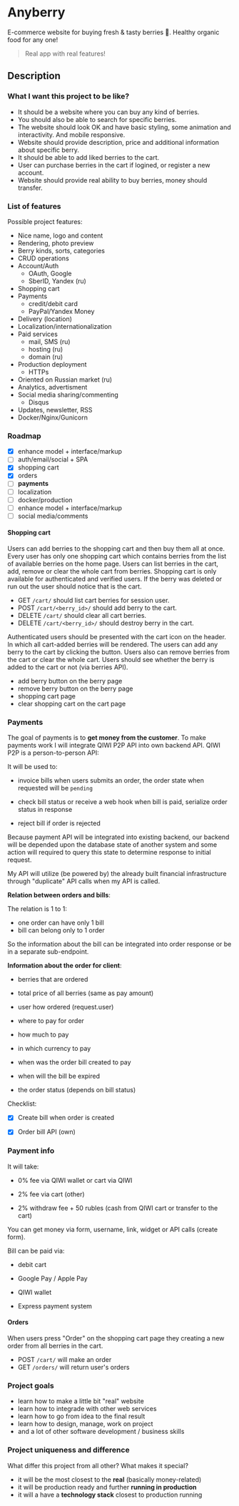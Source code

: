 # Anyberry

E-commerce website for buying fresh &amp; tasty berries 🍓. Healthy organic food for any one!

> Real app with real features!

## Description

### What I want this project to be like?

- It should be a website where you can buy any kind of berries.
- You should also be able to search for specific berries.
- The website should look OK and have basic styling, some animation and interactivity. And mobile responsive.
- Website should provide description, price and additional information about specific berry.
- It should be able to add liked berries to the cart.
- User can purchase berries in the cart if logined, or register a new account.
- Website should provide real ability to buy berries, money should transfer.

### List of features

Possible project features:

- Nice name, logo and content
- Rendering, photo preview
- Berry kinds, sorts, categories
- CRUD operations
- Account/Auth
  - OAuth, Google
  - SberID, Yandex (ru)
- Shopping cart
- Payments
  - credit/debit card
  - PayPal/Yandex Money
- Delivery (location)
- Localization/internationalization
- Paid services
  - mail, SMS (ru)
  - hosting (ru)
  - domain (ru)
- Production deployment
  - HTTPs
- Oriented on Russian market (ru)
- Analytics, advertisment
- Social media sharing/commenting
  - Disqus
- Updates, newsletter, RSS
- Docker/Nginx/Gunicorn

### Roadmap

- [x] enhance model + interface/markup
- [ ] auth/email/social + SPA
- [x] shopping cart
- [x] orders
- [ ] **payments**
- [ ] localization
- [ ] docker/production
- [ ] enhance model + interface/markup
- [ ] social media/comments

#### Shopping cart

Users can add berries to the shopping cart and then buy them all at once. Every user has only
one shopping cart which contains berries from the list of available berries on the home page.
Users can list berries in the cart, add, remove or clear the whole cart from berries. Shopping
cart is only available for authenticated and verified users. If the berry was deleted or run out
the user should notice that is the cart.

- GET `/cart/` should list cart berries for session user.
- POST `/cart/<berry_id>/` should add berry to the cart.
- DELETE `/cart/` should clear all cart berries.
- DELETE `/cart/<berry_id>/` should destroy berry in the cart.

Authenticated users should be presented with the cart icon on the header. In which all cart-added
berries will be rendered. The users can add any berry to the cart by clicking the button. Users also
can remove berries from the cart or clear the whole cart. Users should see whether the berry is added
to the cart or not (via berries API).

- add berry button on the berry page
- remove berry button on the berry page
- shopping cart page
- clear shopping cart on the cart page

### Payments

The goal of payments is to **get money from the customer**. To make payments work I will integrate QIWI P2P API into own backend API. QIWI P2P is a person-to-person API:

It will be used to:

- invoice bills when users submits an order, the order state when requested will be `pending`

- check bill status or receive a web hook when bill is paid, serialize order status in response

- reject bill if order is rejected

Because payment API will be integrated into existing backend, our backend will be depended upon the database state of another system and some action will required to query this state to determine response to initial request.

My API will utilize (be powered by) the already built financial infrastructure through "duplicate" API calls when
my API is called.

**Relation between orders and bills**:

The relation is 1 to 1:

- one order can have only 1 bill
- bill can belong only to 1 order

So the information about the bill can be integrated into order response or be in a separate sub-endpoint.

**Information about the order for client**:

- berries that are ordered

- total price of all berries (same as pay amount)

- user how ordered (request.user)

- where to pay for order

- how much to pay

- in which currency to pay

- when was the order bill created to pay

- when will the bill be expired

- the order status (depends on bill status)

Checklist:

- [x] Create bill when order is created

- [x] Order bill API (own)

### Payment info

It will take:

- 0% fee via QIWI wallet or cart via QIWI

- 2% fee via cart (other)

- 2% withdraw fee + 50 rubles (cash from QIWI cart or transfer to the cart)

You can get money via form, username, link, widget or API calls (create form).

Bill can be paid via:

- debit cart

- Google Pay / Apple Pay

- QIWI wallet

- Express payment system

#### Orders

When users press "Order" on the shopping cart page they creating a new order
from all berries in the cart.

- POST `/cart/` will make an order
- GET `/orders/` will return user's orders

### Project goals

- learn how to make a little bit "real" website
- learn how to integrade with other web services
- learn how to go from idea to the final result
- learn how to design, manage, work on project
- and a lot of other software development / business skills

### Project uniqueness and difference

What differ this project from all other? What makes it special?

- it will be the most closest to the **real** (basically money-related)
- it will be production ready and further **running in production**
- it will a have a **technology stack** closest to production running
